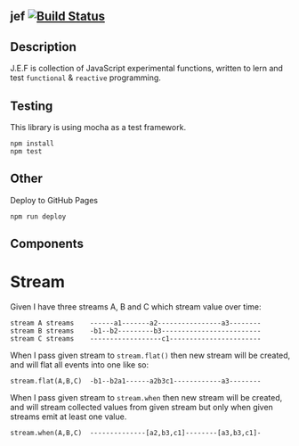 jef [![Build Status](https://travis-ci.org/widmogrod/jef.svg?branch=master)](https://travis-ci.org/widmogrod/jef)
---

Description
-----------

J.E.F is collection of JavaScript experimental functions, written to lern and test `functional` & `reactive` programming.


Testing
-------

This library is using mocha as a test framework.

```
npm install
npm test
```


Other
-----

Deploy to GitHub Pages
```
npm run deploy
```

Components
----------

Stream
======

Given I have three streams A, B and C which stream value over time:
```
stream A streams    ------a1-------a2----------------a3--------
stream B streams    -b1--b2---------b3-------------------------
stream C streams    ------------------c1-----------------------
```

When I pass given stream to `stream.flat()` then new stream will be created,
and will flat all events into one like so:
```
stream.flat(A,B,C)  -b1--b2a1------a2b3c1------------a3--------
```

When I pass given stream to `stream.when` then new stream will be created,
and will stream collected values from given stream but only when given streams emit at least one value.
```
stream.when(A,B,C)  --------------[a2,b3,c1]--------[a3,b3,c1]-
```
